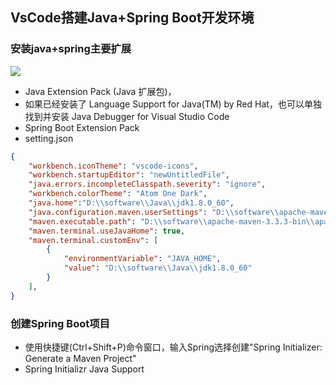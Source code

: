 ## VsCode搭建Java+Spring Boot开发环境

### 安装java+spring主要扩展

![](https://i.imgur.com/G0HGPZV.png)

- Java Extension Pack (Java 扩展包)，
- 如果已经安装了 Language Support for Java(TM) by Red Hat，也可以单独找到并安装 Java Debugger for Visual Studio Code
- Spring Boot Extension Pack
- setting.json

```json
{
    "workbench.iconTheme": "vscode-icons",
    "workbench.startupEditor": "newUntitledFile",
    "java.errors.incompleteClasspath.severity": "ignore",
    "workbench.colorTheme": "Atom One Dark",
    "java.home":"D:\\software\\Java\\jdk1.8.0_60",
    "java.configuration.maven.userSettings": "D:\\software\\apache-maven-3.3.3-bin\\apache-maven-3.3.3\\conf\\settings.xml",
    "maven.executable.path": "D:\\software\\apache-maven-3.3.3-bin\\apache-maven-3.3.3\\bin\\mvn.cmd",
    "maven.terminal.useJavaHome": true,
    "maven.terminal.customEnv": [
        {
            "environmentVariable": "JAVA_HOME",
            "value": "D:\\software\\Java\\jdk1.8.0_60"
        }
    ],
}
```

### 创建Spring Boot项目

- 使用快捷键(Ctrl+Shift+P)命令窗口，输入Spring选择创建"Spring Initializer: Generate a Maven Project"
- Spring Initializr Java Support
